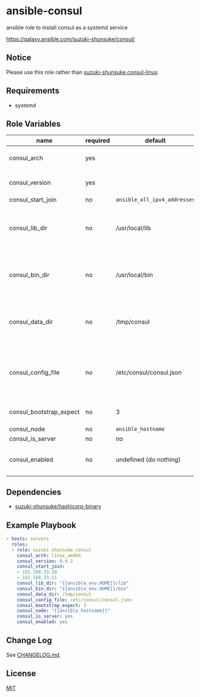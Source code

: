 # ansible-consul

ansible role to install consul as a systemd service

https://galaxy.ansible.com/suzuki-shunsuke/consul/

## Notice

Please use this role rather than [suzuki-shunsuke.consul-linux](https://galaxy.ansible.com/suzuki-shunsuke/consul-linux/).

## Requirements

* systemd

## Role Variables

name | required | default | example | description
--- | --- | --- | --- | ---
consul_arch | yes | | linux_amd64, darwin_amd64, etc |
consul_version | yes | | 0.9.2 | installed binary version
consul_start_join | no | `ansible_all_ipv4_addresses` | ["192.168.33.10"] | [start_join](https://www.consul.io/docs/agent/options.html#start_join)
consul_lib_dir | no | /usr/local/lib | | The install path. This directory is generated if it doesn't exist
consul_bin_dir | no | /usr/local/bin | | The install path. This directory is generated if it doesn't exist
consul_data_dir | no | /tmp/consul | | [-data-dir](https://www.consul.io/docs/agent/options.html#_data_dir). This directory is generated if it doesn't exist
consul_config_file | no | /etc/consul/consul.json | | [-config-file](https://www.consul.io/docs/agent/options.html#_config_file). This parent directory is generated if it doesn't exist
consul_bootstrap_expect | no | 3 | | [-bootstrap-expect](https://www.consul.io/docs/agent/options.html#_bootstrap_expect)
consul_node | no | `ansible_hostname` | | [-node](https://www.consul.io/docs/agent/options.html#_node)
consul_is_server | no | no | yes | [-server](https://www.consul.io/docs/agent/options.html#_server)
consul_enabled | no | undefined (do nothing) | yes/no | whether consul service is enabled

## Dependencies

* [suzuki-shunsuke/hashicorp-binary](https://galaxy.ansible.com/suzuki-shunsuke/hashicorp-binary/)

## Example Playbook

```yaml
- hosts: servers
  roles:
  - role: suzuki-shunsuke.consul
    consul_arch: linux_amd64
    consul_version: 0.9.2
    consul_start_join:
    - 192.168.33.10
    - 192.168.33.11
    consul_lib_dir: "{{ansible_env.HOME}}/lib"
    consul_bin_dir: "{{ansible_env.HOME}}/bin"
    consul_data_dir: /tmp/consul
    consul_config_file: /etc/consul/consul.json
    consul_bootstrap_expect: 3
    consul_node: "{{ansible_hostname}}"
    consul_is_server: yes
    consul_enabled: yes
```

## Change Log

See [CHANGELOG.md](CHANGELOG.md).

## License

[MIT](LICENSE)
